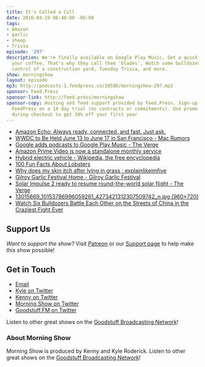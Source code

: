 ```yaml
---
title: It's Called a Cull
date: 2016-04-19 06:48:00 -06:00
tags:
- Amazon
- garlic
- sheep
- Trivia
episode: '297'
description: We're finally available on Google Play Music, Get a quick nap in after
  your coffee, That's why they call them 'blades', Watch some bulldozers fight over
  control of a construction yard, Tuesday Trivia, and more.
show: morningshow
layout: episode
mp3: http://podcasts-1.feedpress.co/10588/morningshow-297.mp3
sponsor: Feed.Press
sponsor-link: http://feed.press/morningshow
sponsor-copy: Hosting and feed support provided by Feed.Press. Sign-up today and try
  FeedPress on a 14 day trial (no contracts or commitments). Use promo code `morningshow`
  during checkout to get 10% off your first year
---
```


* [Amazon Echo: Always ready, connected, and fast. Just ask.](http://www.amazon.com/dp/B00X4WHP5E/?tag=kinjadeals-20&ascsubtag=c4e45463209dc09b80c9142b181c70a43185bc90&rawdata=%5Br%7Chttp%3A%2F%2Ffeedly.com%2Fi%2Fmy%5Bt%7Cmod-button%5Bp%7C1771762278%5Ba%7CB00X4WHP5E%5Bau%7C5727177402741770316%5Bb%7Cdeals)
* [WWDC to Be Held June 13 to June 17 in San Francisco - Mac Rumors](http://www.macrumors.com/2016/04/18/wwdc-2016-june-13-to-17/)
* [Google adds podcasts to Google Play Music - The Verge](http://www.theverge.com/2016/4/18/11441098/google-adds-podcasts-google-play-music)
* [Amazon Prime Video is now a standalone monthly service](http://www.engadget.com/2016/04/18/amazon-prime-video-is-now-a-standalone-monthly-service/)
* [Hybrid electric vehicle - Wikipedia, the free encyclopedia](https://en.wikipedia.org/wiki/Hybrid_electric_vehicle)
* [100 Fun Facts About Lobsters](http://www.woodmans.com/100-lobster-facts/)
* [Why does my skin itch after lying in grass : explainlikeimfive](https://www.reddit.com/r/explainlikeimfive/comments/1kcchm/why_does_my_skin_itch_after_lying_in_grass/)
* [Gilroy Garlic Festival Home - Gilroy Garlic Festival](http://gilroygarlicfestival.com/)
* [Solar Impulse 2 ready to resume round-the-world solar flight - The Verge](http://www.theverge.com/2016/4/15/11442354/solar-impulse-2-record-flight-continue-hawaii)
* [13015669_10153786996059261_4273421312307509742_n.jpg (960×720)](https://scontent.fsnc1-1.fna.fbcdn.net/hphotos-xaf1/v/t1.0-9/13015669_10153786996059261_4273421312307509742_n.jpg?oh=9dfcf12bb7dedd6af61588ea0432fee7&oe=57ABC0A8)
* [Watch Six Bulldozers Battle Each Other on the Streets of China in the Craziest Fight Ever](http://sploid.gizmodo.com/watch-six-bulldozers-battle-each-other-on-the-streets-i-1771725186)

## Support Us
*Want to support the show?* Visit [Patreon](http://patreon.com/morningshow) or our [Support page](http://goodstuff.fm/support) to help make this show possible!

## Get in Touch
* [Email](mailto:kyle@goodstuff.fm)
* [Kyle on Twitter](http://twitter.com/dogburps)
* [Kenny on Twitter](http://twitter.com/pizzarobotics)
* [Morning Show on Twitter](http://twitter.com/morningshowam)
* [Goodstuff.FM on Twitter](http://twitter.com/goodstufffm)

Listen to other great shows on the [Goodstuff Broadcasting Network](http://goodstuff.fm/broadcasts)!

### About Morning Show
Morning Show is produced by Kenny and Kyle Roderick. Listen to other great shows on the [Goodstuff Broadcasting Network](http://goodstuff.fm/)!
